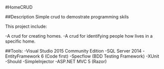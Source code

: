 #HomeCRUD

##Description
Simple crud to demostrate programming skils

This project include: 

-A crud for creating homes.
-A crud for identifying people how lives in a specific home.

##Tools:
-Visual Studio 2015 Community Edition
-SQL Server 2014
-EntityFramework 6 (Code first)
-Specflow (BDD Testing Framework)
-XUnit
-Should
-SimpleInjector
-ASP.NET MVC 5 (Razor)